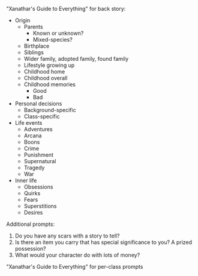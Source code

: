 "Xanathar's Guide to Everything" for back story:
- Origin
	- Parents
		- Known or unknown?
		- Mixed-species?
	- Birthplace
	- Siblings
	- Wider family, adopted family, found family
	- Lifestyle growing up
	- Childhood home
	- Childhood overall
	- Childhood memories
		- Good
		- Bad
- Personal decisions
	- Background-specific
	- Class-specific
- Life events
	- Adventures
	- Arcana
	- Boons
	- Crime
	- Punishment
	- Supernatural
	- Tragedy
	- War
- Inner life
	- Obsessions
	- Quirks
	- Fears
	- Superstitions
	- Desires

Additional prompts:
1. Do you have any scars with a story to tell?
2. Is there an item you carry that has special significance to you? A prized possession?
3. What would your character do with lots of money?

"Xanathar's Guide to Everything" for per-class prompts
